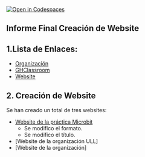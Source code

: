 [![Open in Codespaces](https://classroom.github.com/assets/launch-codespace-7f7980b617ed060a017424585567c406b6ee15c891e84e1186181d67ecf80aa0.svg)](https://classroom.github.com/open-in-codespaces?assignment_repo_id=12886331)

## Informe Final Creación de Website

## 1.Lista de Enlaces:


- [Organización](https://github.com/ull-mfp-aet-2324-alu0100833485)
- [GHClassroom](https://classroom.github.com/classrooms/149103862-ull-mfp-aet-2324-alu0100833485)
- [Website](https://ull-mfp-aet-2324.github.io/asignatura-website-david-alonso-trujillo-0100833485/)

## 2. Creación de Website

Se han creado un total de tres websites:

- [Website de la práctica Microbit](https://ull-mfp-aet-2324-alu0100833485.github.io/2-tarea-de-microbit-Joanadt98/)
    - Se modifico el formato.
    - Se modifico el título.
- [Website de la organización ULL]
- [Website de la organización]

